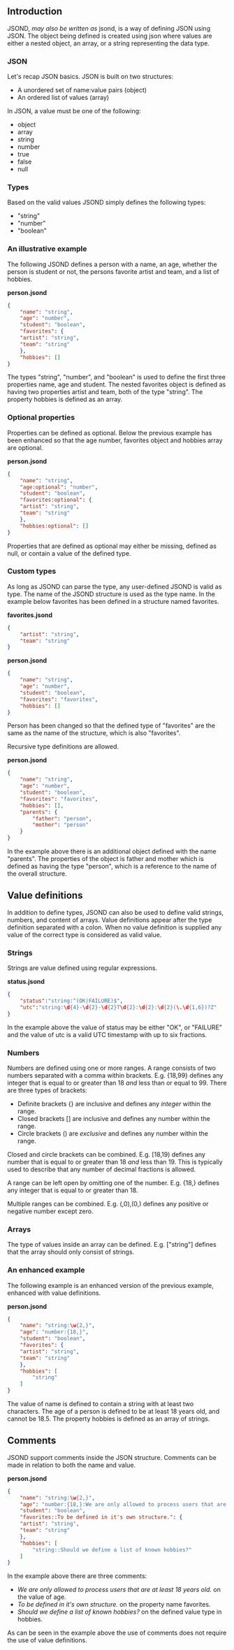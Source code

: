 
## Introduction

JSOND, _may also be written as_ jsond, is a way of defining JSON using JSON. The object being defined is created using json where values are either a nested object, an array, or a string representing the data type.

### JSON

Let's recap JSON basics. JSON is built on two structures:

- A unordered set of name:value pairs (object)
- An ordered list of values (array)

In JSON, a value must be one of the following:

- object
- array
- string
- number
- true
- false
- null

### Types

Based on the valid values JSOND simply defines the following types:

- "string"
- "number"
- "boolean"

### An illustrative example

The following JSOND defines a person with a name, an age, whether the person is student or not, the persons favorite artist and team, and a list of hobbies.

**person.jsond**

```json
{
    "name": "string",
    "age": "number",
    "student": "boolean",
    "favorites": {
	"artist": "string",
	"team": "string"
    },
    "hobbies": []
}
```

The types "string", "number", and "boolean" is used to define the first three properties name, age and student. The nested favorites object is defined as having two properties artist and team, both of the type "string". The property hobbies is defined as an array.

### Optional properties

Properties can be defined as optional. Below the previous example has been enhanced so that the age number, favorites object and hobbies array are optional.

**person.jsond**

```json
{
    "name": "string",
    "age:optional": "number",
    "student": "boolean",
    "favorites:optional": {
	"artist": "string",
	"team": "string"
    },
    "hobbies:optional": []
}
```

Properties that are defined as optional may either be missing, defined as null, or contain a value of the defined type.

### Custom types

As long as JSOND can parse the type, any user-defined JSOND is valid as type. The name of the JSOND structure is used as the type name. In the example below favorites has been defined in a structure named favorites.

**favorites.jsond**

```json
{
    "artist": "string",
    "team": "string"
}
```

**person.jsond**

```json
{
    "name": "string",
    "age": "number",
    "student": "boolean",
    "favorites": "favorites",
    "hobbies": []
}
```

Person has been changed so that the defined type of "favorites" are the same as the name of the structure, which is also "favorites".

Recursive type definitions are allowed.

**person.jsond**

```json
{
    "name": "string",
    "age": "number",
    "student": "boolean",
    "favorites": "favorites",
    "hobbies": [],
    "parents": {
        "father": "person",
        "mother": "person"
    }
}
```

In the example above there is an additional object defined with the name "parents". The properties of the object is father and mother which is defined as having the type "person", which is a reference to the name of the overall structure.

## Value definitions

In addition to define types, JSOND can also be used to define valid strings, numbers, and content of arrays. Value definitions appear after the type definition separated with a colon. When no value definition is supplied any value of the correct type is considered as valid value.

### Strings

Strings are value defined using regular expressions.

**status.jsond**

```json
{
	"status":"string:^(OK|FAILURE)$",
	"utc":"string:\d{4}-\d{2}-\d{2}T\d{2}:\d{2}:\d{2}(\.\d{1,6})?Z"
}
```

In the example above the value of status may be either "OK", or "FAILURE" and the value of utc is a valid UTC timestamp with up to six fractions.

### Numbers

Numbers are defined using one or more ranges. A range consists of two numbers separated with a comma within brackets. E.g. {18,99} defines any integer that is equal to or greater than 18 _and_ less than or equal to 99. There are three types of brackets:

- Definite brackets {} are inclusive and defines any _integer_ within the range.
- Closed brackets [] are inclusive and defines any number within the range.
- Circle brackets () are _exclusive_ and defines any number within the range.

Closed and circle brackets can be combined. E.g. [18,19) defines any number that is equal to or greater than 18 _and_ less than 19. This is typically used to describe that any number of decimal fractions is allowed.

A range can be left open by omitting one of the number. E.g. {18,} defines any integer that is equal to or greater than 18.

Multiple ranges can be combined. E.g. (,0),(0,) defines any positive or negative number except zero.

### Arrays

The type of values inside an array can be defined. E.g. ["string"] defines that the array should only consist of strings.

### An enhanced example

The following example is an enhanced version of the previous example, enhanced with value definitions.

**person.jsond**

```json
{
    "name": "string:\w{2,}",
    "age": "number:{18,}",
    "student": "boolean",
    "favorites": {
	"artist": "string",
	"team": "string"
    },
    "hobbies": [
        "string"
    ]
}
```

The value of name is defined to contain a string with at least two characters. The age of a person is defined to be at least 18 years old, and cannot be 18.5. The property hobbies is defined as an array of strings.

## Comments

JSOND support comments inside the JSON structure. Comments can be made in relation to both the name and value.

**person.jsond**

```json
{
    "name": "string:\w{2,}",
    "age": "number:{18,}:We are only allowed to process users that are at least 18 years old.",
    "student": "boolean",
    "favorites::To be defined in it's own structure.": {
	"artist": "string",
	"team": "string"
    },
    "hobbies": [
        "string::Should we define a list of known hobbies?"
    ]
}
```

In the example above there are three comments:

- _We are only allowed to process users that are at least 18 years old._ on the value of age.
- _To be defined in it's own structure._ on the property name favorites.
- _Should we define a list of known hobbies?_ on the defined value type in hobbies.

As can be seen in the example above the use of comments does not require the use of value definitions.